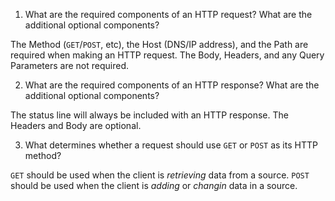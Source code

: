 1. What are the required components of an HTTP request? What are the additional optional components?

The Method (`GET`/`POST`, etc), the Host (DNS/IP address), and the Path are required when making an HTTP request. The Body, Headers, and any Query Parameters are not required.

2. What are the required components of an HTTP response? What are the additional optional components?

The status line will always be included with an HTTP response. The Headers and Body are optional.

3. What determines whether a request should use `GET` or `POST` as its HTTP method?

`GET` should be used when the client is *retrieving* data from a source. `POST` should be used when the client is *adding* or *changin* data in a source.